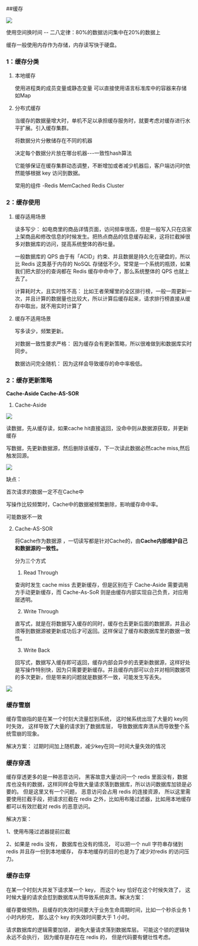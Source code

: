 ##缓存


![](../pics/a4.png)


使用空间换时间 -- 二八定律：80%的数据访问集中在20%的数据上

缓存一般使用内存作为存储，内存读写快于硬盘。

### 1：缓存分类

1. 本地缓存

	使用进程类的成员变量或静态变量 可以直接使用语言标准库中的容器来存储 如Map
	


2. 分布式缓存

	当缓存的数据量增大时，单机不足以承担缓存服务时，就要考虑对缓存进行水平扩展。引入缓存集群。
	
	将数据分片分散储存在不同的机器

	决定每个数据分片放在哪台机器---一致性hash算法 

	它能够保证在缓存集群动态调整，不断增加或者减少机器后，客户端访问时依然能够根据 key 访问到数据。

	常用的组件 -Redis MemCached Redis Cluster


### 2：缓存使用

1. 缓存适用场景
	
	读多写少： 如电商里的商品详情页面，访问频率很高，但是一般写入只在店家上架商品和修改信息的时候发生。把热点商品的信息缓存起来，这将拦截掉很多对数据库的访问，提高系统整体的吞吐量。
	
	一般数据库的 QPS 由于有「ACID」约束、并且数据是持久化在硬盘的，所以比 Redis 这类基于内存的 NoSQL 存储低不少。常常是一个系统的瓶颈，如果我们把大部分的查询都在 Redis 缓存中命中了，那么系统整体的 QPS 也就上去了。

	计算耗时大，且实时性不高： 比如王者荣耀里的全区排行榜，一般一周更新一次，并且计算的数据量也比较大，所以计算后缓存起来，请求排行榜直接从缓存中取出，就不用实时计算了


2. 缓存不适用场景
	
	写多读少，频繁更新。

	对数据一致性要求严格： 因为缓存会有更新策略，所以很难做到和数据库实时同步。

	数据访问完全随机： 因为这样会导致缓存的命中率极低。


### 2：缓存更新策略

**Cache-Aside Cache-AS-SOR**

1. Cache-Aside


![](../pics/a2.png)

	
读数据，先从缓存读，如果cache hit直接返回，没命中则从数据源获取，并更新缓存
	
写数据，先更新数据源，然后删除该缓存，下一次读此数据必然cache miss,然后触发回源。


![](../pics/a1.png)

缺点：

首次请求的数据一定不在Cache中

写操作比较频繁时，Cache中的数据被频繁删除，影响缓存命中率。

可能数据不一致


2. Cache-AS-SOR



	将Cache作为数据源	，一切读写都是针对Cache的，由**Cache内部维护自己和数据源的一致性。**
	
	分为三个方式
	
	1. Read Through

	查询时发生 cache miss 去更新缓存，但是区别在于 Cache-Aside 需要调用方手动更新缓存，而 Cache-As-SoR 则是由缓存内部实现自己负责，对应用层透明。

	2. Write Through

	直写式，就是在将数据写入缓存的同时，缓存也去更新后面的数据源，并且必须等到数据源被更新成功后才可返回。这样保证了缓存和数据库里的数据一致性。

	3. Write Back

	回写式，数据写入缓存即可返回，缓存内部会异步的去更新数据源，这样好处是写操作特别快，因为只需要更新缓存。并且缓存内部可以合并对相同数据项的多次更新，但是带来的问题就是数据不一致，可能发生写丢失。


![](../pics/a3.png)
	
### 缓存雪崩	

缓存雪崩指的是在某一个时刻大流量怼到系统， 这时候系统出现了大量的 key同时失效， 这样导致了大量的请求到了数据库层， 导致数据库奔溃从而导致整个系统雪崩的现象。

解决方案：
过期时间加上随机数，减少key在同一时间大量失效的情况

### 缓存穿透	

缓存穿透更多的是一种恶意访问， 黑客故意大量访问一个 redis 里面没有，数据库也没有的数据，这样同样会导致大量请求落到数据库，所以访问数据库加锁是必要的。 但是这里又有一个问题， 恶意访问会占用 redis 的连接资源， 所以这里需要使用拦截手段，把请求拦截在 redis 之外，比如用布隆过滤器，比如用本地缓存都可以有效拦截对 redis 的恶意访问。

解决方案：

1、使用布隆过滤器提前拦截

2、如果是 redis 没有， 数据库也没有的情况， 可以把一个 null 字符串存储到 redis 并且存一份到本地缓存， 存本地缓存的目的也是为了减少对redis 的访问压力。


### 缓存击穿	

在某一个时刻大并发下请求某一个 key， 而这个 key 恰好在这个时候失效了， 这时候大量的请求会怼到数据库从而导致系统奔溃。解决方案： 

缓存要做预热，且缓存的失效时间要大于业务生命周期时间，比如一个秒杀业务 1 小时内秒完， 那么这个 key 的失效时间要大于 1 小时。

请求数据库的逻辑需要加锁， 避免大量请求落到数据库层。 可能这个锁的逻辑块永远不会执行， 因为缓存是存在在 redis 的， 但是代码要有健壮性考虑。